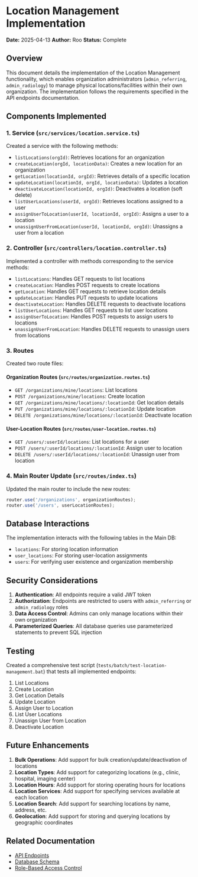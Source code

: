 # Location Management Implementation

**Date:** 2025-04-13
**Author:** Roo
**Status:** Complete

## Overview

This document details the implementation of the Location Management functionality, which enables organization administrators (`admin_referring`, `admin_radiology`) to manage physical locations/facilities within their own organization. The implementation follows the requirements specified in the API endpoints documentation.

## Components Implemented

### 1. Service (`src/services/location.service.ts`)

Created a service with the following methods:

- `listLocations(orgId)`: Retrieves locations for an organization
- `createLocation(orgId, locationData)`: Creates a new location for an organization
- `getLocation(locationId, orgId)`: Retrieves details of a specific location
- `updateLocation(locationId, orgId, locationData)`: Updates a location
- `deactivateLocation(locationId, orgId)`: Deactivates a location (soft delete)
- `listUserLocations(userId, orgId)`: Retrieves locations assigned to a user
- `assignUserToLocation(userId, locationId, orgId)`: Assigns a user to a location
- `unassignUserFromLocation(userId, locationId, orgId)`: Unassigns a user from a location

### 2. Controller (`src/controllers/location.controller.ts`)

Implemented a controller with methods corresponding to the service methods:

- `listLocations`: Handles GET requests to list locations
- `createLocation`: Handles POST requests to create locations
- `getLocation`: Handles GET requests to retrieve location details
- `updateLocation`: Handles PUT requests to update locations
- `deactivateLocation`: Handles DELETE requests to deactivate locations
- `listUserLocations`: Handles GET requests to list user locations
- `assignUserToLocation`: Handles POST requests to assign users to locations
- `unassignUserFromLocation`: Handles DELETE requests to unassign users from locations

### 3. Routes

Created two route files:

#### Organization Routes (`src/routes/organization.routes.ts`)

- `GET /organizations/mine/locations`: List locations
- `POST /organizations/mine/locations`: Create location
- `GET /organizations/mine/locations/:locationId`: Get location details
- `PUT /organizations/mine/locations/:locationId`: Update location
- `DELETE /organizations/mine/locations/:locationId`: Deactivate location

#### User-Location Routes (`src/routes/user-location.routes.ts`)

- `GET /users/:userId/locations`: List locations for a user
- `POST /users/:userId/locations/:locationId`: Assign user to location
- `DELETE /users/:userId/locations/:locationId`: Unassign user from location

### 4. Main Router Update (`src/routes/index.ts`)

Updated the main router to include the new routes:

```typescript
router.use('/organizations', organizationRoutes);
router.use('/users', userLocationRoutes);
```

## Database Interactions

The implementation interacts with the following tables in the Main DB:

- `locations`: For storing location information
- `user_locations`: For storing user-location assignments
- `users`: For verifying user existence and organization membership

## Security Considerations

1. **Authentication**: All endpoints require a valid JWT token
2. **Authorization**: Endpoints are restricted to users with `admin_referring` or `admin_radiology` roles
3. **Data Access Control**: Admins can only manage locations within their own organization
4. **Parameterized Queries**: All database queries use parameterized statements to prevent SQL injection

## Testing

Created a comprehensive test script (`tests/batch/test-location-management.bat`) that tests all implemented endpoints:

1. List Locations
2. Create Location
3. Get Location Details
4. Update Location
5. Assign User to Location
6. List User Locations
7. Unassign User from Location
8. Deactivate Location

## Future Enhancements

1. **Bulk Operations**: Add support for bulk creation/update/deactivation of locations
2. **Location Types**: Add support for categorizing locations (e.g., clinic, hospital, imaging center)
3. **Location Hours**: Add support for storing operating hours for locations
4. **Location Services**: Add support for specifying services available at each location
5. **Location Search**: Add support for searching locations by name, address, etc.
6. **Geolocation**: Add support for storing and querying locations by geographic coordinates

## Related Documentation

- [API Endpoints](../../Docs/api_endpoints.md)
- [Database Schema](../../Docs/SCHEMA_Main_COMPLETE.md)
- [Role-Based Access Control](../../Docs/role_based_access.md)